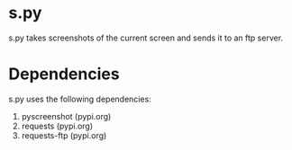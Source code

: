 # s.py
s.py takes screenshots of the current screen and sends it to an ftp server.

# Dependencies
s.py uses the following dependencies:
1. pyscreenshot (pypi.org)
2. requests (pypi.org)
3. requests-ftp (pypi.org)

